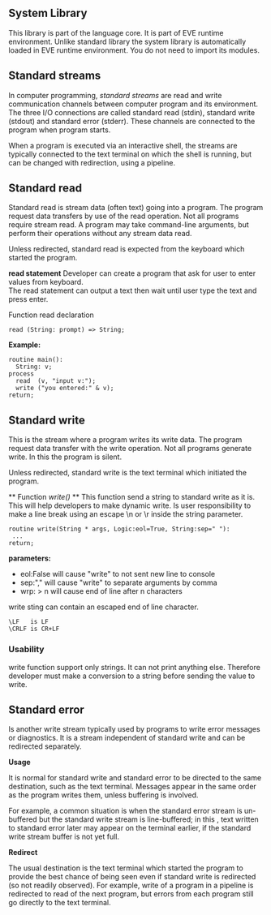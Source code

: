 ## System Library

This library is part of the language core. It is part of EVE runtime environment. Unlike standard library the system library is automatically loaded in EVE runtime environment. You do not need to import its modules.

## Standard streams

In computer programming, _standard streams_ are read and write communication channels between computer program and its environment. The three I/O connections are called standard read (stdin), standard write (stdout) and standard error (stderr). These channels are connected to the program when program starts. 

When a program is executed via an interactive shell, the streams are typically connected 
to the text terminal on which the shell is running, but can be changed with redirection, using a pipeline.


## Standard read 

Standard read is stream data (often text) going into a program. The program request data transfers by use of the read operation. Not all programs require stream read. 
A program may take command-line arguments, but perform their operations without any stream data read.

Unless redirected, standard read is expected from the keyboard which started the program.

**read statement**
Developer can create a program that ask for user to enter values from keyboard.  
The read statement can output a text then wait until user type the text and press enter.

Function read declaration
```
read (String: prompt) => String;
```

**Example:**
```
routine main():
  String: v;
process  
  read  (v, "input v:");
  write ("you entered:" & v);
return;
```

## Standard write 

This is the stream where a program writes its write data. The program request data transfer with the write operation. Not all programs generate write. In this  the program is silent. 

Unless redirected, standard write is the text terminal which initiated the program.

** Function _write()_ **
This function send a string to standard write as it is. 
This will help developers to make dynamic write. 
Is user responsibility to make a line break using an escape \n or \r inside the string parameter.

```
routine write(String * args, Logic:eol=True, String:sep=" "):
 ...
return;
```

**parameters:**

* eol:False will cause "write" to not sent new line to console
* sep:","  will cause "write" to separate arguments by comma
* wrp: > n will cause end of line after n characters 

write sting can contain an escaped end of line character.
```
\LF   is LF 
\CRLF is CR+LF
```

### Usability
write function support only strings. It can not print anything else. 
Therefore developer must make a conversion to a string before sending the value to write.


## Standard error

Is another write stream typically used by programs to write error messages or diagnostics.  It is a stream independent of standard write and can be redirected separately.

**Usage**

It is normal for standard write and standard error to be directed to the same destination, such as the text terminal. Messages appear in the same order as the program writes them, unless buffering is involved. 

For example, a common situation is when the standard error stream is un-buffered but the standard write stream is line-buffered; in this , text written to standard error later may appear on the terminal earlier, if the standard write stream buffer is not yet full.

**Redirect**

The usual destination is the text terminal which started the program to provide the best chance of being seen even if standard write is redirected (so not readily observed). For example, write of a program in a pipeline is redirected to read of the next program, but errors from each program still go directly to the text terminal.
